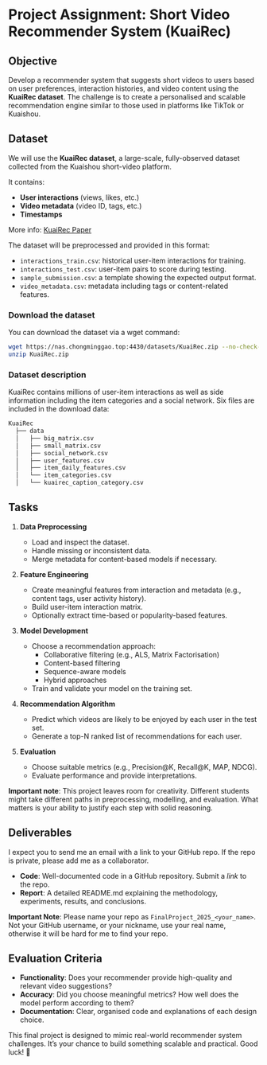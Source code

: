# Project Assignment: Short Video Recommender System (KuaiRec)

## Objective

Develop a recommender system that suggests short videos to users based on user preferences, interaction histories, and video content using the **KuaiRec dataset**. The challenge is to create a personalised and scalable recommendation engine similar to those used in platforms like TikTok or Kuaishou.

## Dataset

We will use the **KuaiRec dataset**, a large-scale, fully-observed dataset collected from the Kuaishou short-video platform.

It contains:

- **User interactions** (views, likes, etc.)
- **Video metadata** (video ID, tags, etc.)
- **Timestamps**

More info: [KuaiRec Paper](https://arxiv.org/abs/2202.10842)

The dataset will be preprocessed and provided in this format:

- `interactions_train.csv`: historical user-item interactions for training.
- `interactions_test.csv`: user-item pairs to score during testing.
- `sample_submission.csv`: a template showing the expected output format.
- `video_metadata.csv`: metadata including tags or content-related features.

### Download the dataset

You can download the dataset via a wget command:

```bash
wget https://nas.chongminggao.top:4430/datasets/KuaiRec.zip --no-check-certificate
unzip KuaiRec.zip
```

### Dataset description

KuaiRec contains millions of user-item interactions as well as side information including the item categories and a social network. Six files are included in the download data:

```bash
KuaiRec
  ├── data
  │   ├── big_matrix.csv          
  │   ├── small_matrix.csv
  │   ├── social_network.csv
  │   ├── user_features.csv
  │   ├── item_daily_features.csv
  │   └── item_categories.csv
  │   └── kuairec_caption_category.csv
```

## Tasks

1. **Data Preprocessing**
   - Load and inspect the dataset.
   - Handle missing or inconsistent data.
   - Merge metadata for content-based models if necessary.

2. **Feature Engineering**
   - Create meaningful features from interaction and metadata (e.g., content tags, user activity history).
   - Build user-item interaction matrix.
   - Optionally extract time-based or popularity-based features.

3. **Model Development**
   - Choose a recommendation approach:
     - Collaborative filtering (e.g., ALS, Matrix Factorisation)
     - Content-based filtering
     - Sequence-aware models
     - Hybrid approaches
   - Train and validate your model on the training set.

4. **Recommendation Algorithm**
   - Predict which videos are likely to be enjoyed by each user in the test set.
   - Generate a top-N ranked list of recommendations for each user.

5. **Evaluation**
   - Choose suitable metrics (e.g., Precision@K, Recall@K, MAP, NDCG).
   - Evaluate performance and provide interpretations.

**Important note**: This project leaves room for creativity. Different students might take different paths in preprocessing, modelling, and evaluation. What matters is your ability to justify each step with solid reasoning.

## Deliverables

I expect you to send me an email with a link to your GitHub repo. If the repo is private, please add me as a collaborator.

- **Code**: Well-documented code in a GitHub repository. Submit a *link* to the repo.
- **Report**: A detailed README.md explaining the methodology, experiments, results, and conclusions.

**Important Note**: Please name your repo as `FinalProject_2025_<your_name>`. Not your GitHub username, or your nickname, use your real name, otherwise it will be hard for me to find your repo.

## Evaluation Criteria

- **Functionality**: Does your recommender provide high-quality and relevant video suggestions?
- **Accuracy**: Did you choose meaningful metrics? How well does the model perform according to them?
- **Documentation**: Clear, organised code and explanations of each design choice.

This final project is designed to mimic real-world recommender system challenges. It’s your chance to build something scalable and practical. Good luck! 🚀
